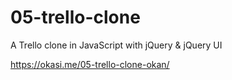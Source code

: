 # 05-trello-clone
A Trello clone in JavaScript with jQuery & jQuery UI

https://okasi.me/05-trello-clone-okan/
